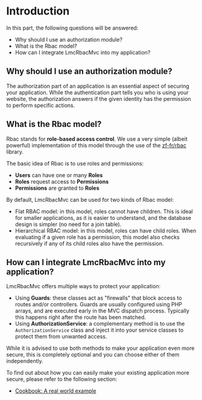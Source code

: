 # Introduction

In this part, the following questions will be answered:

* Why should I use an authorization module?
* What is the Rbac model?
* How can I integrate LmcRbacMvc into my application?

## Why should I use an authorization module?

The authorization part of an application is an essential aspect of securing your application. While the authentication
part tells you who is using your website, the authorization answers if the given identity has the permission to
perform specific actions.

## What is the Rbac model?

Rbac stands for **role-based access control**. We use a very simple (albeit powerful) implementation of this model
through the use of the [zf-fr/rbac](https://github.com/zf-fr/rbac) library.


The basic idea of Rbac is to use roles and permissions:

* **Users** can have one or many **Roles**
* **Roles** request access to **Permissions**
* **Permissions** are granted to **Roles**

By default, LmcRbacMvc can be used for two kinds of Rbac model:

* Flat RBAC model: in this model, roles cannot have children. This is ideal for smaller applications, as it is easier
  to understand, and the database design is simpler (no need for a join table).
* Hierarchical RBAC model: in this model, roles can have child roles. When evaluating if a given role has a
  permission, this model also checks recursively if any of its child roles also have the permission.


## How can I integrate LmcRbacMvc into my application?

LmcRbacMvc offers multiple ways to protect your application:

* Using **Guards**: these classes act as "firewalls" that block access to routes and/or controllers. Guards are usually
  configured using PHP arrays, and are executed early in the MVC dispatch process. Typically this happens right after
  the route has been matched.
* Using **AuthorizationService**: a complementary method is to use the `AuthorizationService` class and inject it into your
  service classes to protect them from unwanted access.

While it is advised to use both methods to make your application even more secure, this is completely optional and you
can choose either of them independently.

To find out about how you can easily make your existing application more secure, please refer to the following section:

* [Cookbook: A real world example](docs/lmc-rbac-mvc/guides/07-cookbook.md#a-real-world-application)
